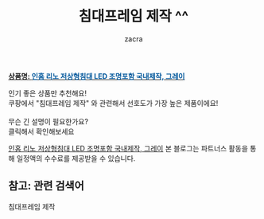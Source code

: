 ﻿---
layout: post
title:  "침대프레임 제작 ^^"
author: zacra
categories: [ 아이템 ]
tags: [침대프레임 제작]
image: https://static.coupangcdn.com/image/vendor_inventory/4a8e/8689ad2a9ac8bda01d0d40a5321a5d89a6767733dcb840bd2da58effd761.jpg 
description: "쿠팡에서 침대프레임 제작 관련 키워드로 가장 고객 선호도가 높은 제품이랍니다."
rating: 4.5
---

<a href="https://link.coupang.com/re/AFFSDP?lptag=AF8407795&pageKey=204338425&itemId=600769307&vendorItemId=4482406596&traceid=V0-153-819d60fcb1158dbd"><b>상품명: <font color='#01579B'>인홈 리노 저상형침대 LED 조명포함 국내제작, 그레이</font></b></a>

인기 좋은 상품만 추천해요!<br/>
쿠팡에서 "침대프레임 제작" 와 관련해서 선호도가 가장 높은 제품이에요!<br/><br/>
무슨 긴 설명이 필요한가요?  
클릭해서 확인해보세요


<a href="https://link.coupang.com/re/AFFSDP?lptag=AF8407795&pageKey=204338425&itemId=600769307&vendorItemId=4482406596&traceid=V0-153-819d60fcb1158dbd">인홈 리노 저상형침대 LED 조명포함 국내제작, 그레이</a>
본 블로그는 파트너스 활동을 통해 일정액의 수수료를 제공받을 수 있습니다.

## 참고: 관련 검색어    
침대프레임 제작